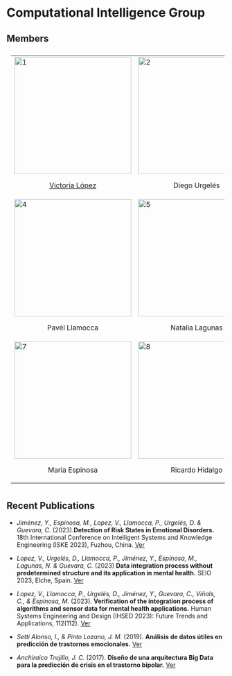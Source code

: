 # Computational Intelligence Group

## Members

<table style="padding:10px">
  <tr>
    <td>
      <a href="https://scholar.google.com/citations?hl=es&user=HzUXtGsAAAAJ&view_op=list_works&sortby=pubdate">
      <img src="/computational_intelligence/assets/img/userstock.jpeg"  alt="1" width = 270px height = 270px >
      <p class="name" style="text-align:center">Victoria López</p>
      </a>
    </td>
      <td><img src="/computational_intelligence/assets/img/userstock.jpeg"  alt="2" width = 270px height = 270px >
      <p class="name" style="text-align:center">Diego Urgelés</p>
    </td>
    <td>
      <img src="/computational_intelligence/assets/img/userstock.jpeg"  alt="3" width = 270px height = 270px >
      <p class="name" style="text-align:center">César Guevara</p>
    </td></tr> 
  <tr>
    <td>
      <img src="/computational_intelligence/assets/img/userstock.jpeg"  alt="4" width = 270px height = 270px >
      <p class="name" style="text-align:center">Pavél Llamocca</p>
    </td>
    <td>
      <img src="/computational_intelligence/assets/img/userstock.jpeg"  alt="5" width = 270px height = 270px >
      <p class="name" style="text-align:center">Natalia Lagunas</p>
    </td>
    <td>
      <img src="/computational_intelligence/assets/img/userstock.jpeg"  alt="6" width = 270px height = 270px >
      <p class="name" style="text-align:center">Yury Jiménez</p>
    </td></tr>
  <tr>
    <td>
      <img src="/computational_intelligence/assets/img/María.jpg"  alt="7" width = 270px height = 270px >
      <p class="name" style="text-align:center">María Espinosa</p>
    </td>
    <td>
      <img src="/computational_intelligence/assets/img/Ricardo.jpg"  alt="8" width = 270px height = 270px >
      <p class="name" style="text-align:center">Ricardo Hidalgo</p>
    </td>
    <td>
      <img src="/computational_intelligence/assets/img/Mat.jpg"  alt="9" width = 270px height = 270px >
      <p class="name" style="text-align:center">Mateo Pérez </p>
    </td>
  </tr>
</table>

## Recent Publications

- *Jiménez, Y., Espinosa, M., Lopez, V., Llamocca, P., Urgelés, D. & Guevara, C.* (2023).**Detection of Risk States in Emotional Disorders.** 18th International Conference on Intelligent Systems and Knowledge Engineering (ISKE 2023), Fuzhou, China.
[Ver](https://cunefedu-my.sharepoint.com/:b:/g/personal/victoria_lopez_cunef_edu/EZZx1TbPBSJDrfYPcU00QoUB2jTArZoI_2vl70rhwyEIDw?e=NaCHUV)

- *Lopez, V., Urgelés, D., Llamocca, P., Jiménez, Y., Espinosa, M., Lagunas, N. & Guevara, C.* (2023) **Data integration process without predetermined structure and its application in mental health.** SEIO 2023, Elche, Spain.
[Ver](https://cunefedu-my.sharepoint.com/:b:/g/personal/victoria_lopez_cunef_edu/EUrFcTUvX5RBqbjtuvXpQk0Bc9EzwaJ9yNqiCv1JKVMHIA?e=BO4wgk)

- *Lopez, V., Llamocca, P., Urgelés, D., Jiménez, Y., Guevara, C., Viñals, C., & Espinosa, M.* (2023). **Verification of the integration process of algorithms and sensor data for mental health applications.** Human Systems Engineering and Design (IHSED 2023): Future Trends and Applications, 112(112).
[Ver](https://cunefedu-my.sharepoint.com/:b:/g/personal/victoria_lopez_cunef_edu/EfGj2pciGetPvmW7Imbzn4gBwd53WoqiN9TPO96nRCDZTQ?e=5APnMo)

- *Setti Alonso, I., & Pinto Lozano, J. M.* (2019). **Análisis de datos útiles en predicción de trastornos emocionales.**
[Ver](https://docta.ucm.es/rest/api/core/bitstreams/edd9a587-a734-49dc-9bd9-a86402e6f022/content)

- *Anchiraico Trujillo, J. C.* (2017). **Diseño de una arquitectura Big Data para la predicción de crisis en el trastorno bipolar.**
[Ver](https://docta.ucm.es/rest/api/core/bitstreams/edd9a587-a734-49dc-9bd9-a86402e6f022/content)

